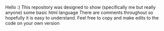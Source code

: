 Hello :)
This repository was designed to show (specifically me but really anyone) some basic html language
There are comments throughout so hopefully it is easy to understand. Feel free to copy and make 
edits to the code on your own version
